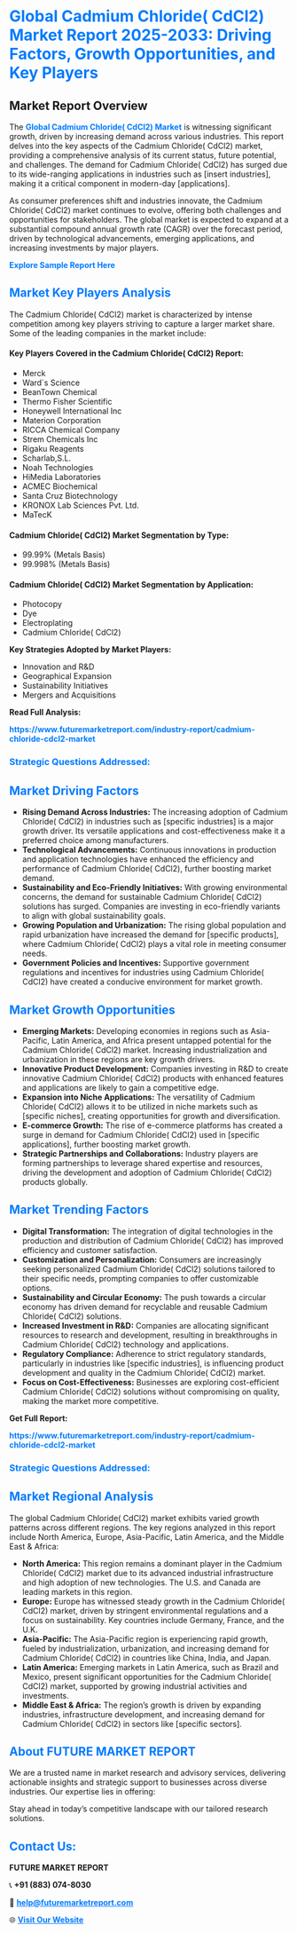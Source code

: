 <h1 style="color: #007BFF;">Global Cadmium Chloride( CdCl2) Market Report 2025-2033: Driving Factors, Growth Opportunities, and Key Players</h1>

<section id="overview">
<h2>Market Report Overview</h2>
<p>The <a href="https://www.futuremarketreport.com/industry-report/cadmium-chloride-cdcl2-market" style="color: #007BFF; text-decoration: none;"><strong>Global Cadmium Chloride( CdCl2) Market</strong></a> is witnessing significant growth, driven by increasing demand across various industries. This report delves into the key aspects of the Cadmium Chloride( CdCl2) market, providing a comprehensive analysis of its current status, future potential, and challenges. The demand for Cadmium Chloride( CdCl2) has surged due to its wide-ranging applications in industries such as [insert industries], making it a critical component in modern-day [applications].</p>
<p>As consumer preferences shift and industries innovate, the Cadmium Chloride( CdCl2) market continues to evolve, offering both challenges and opportunities for stakeholders. The global market is expected to expand at a substantial compound annual growth rate (CAGR) over the forecast period, driven by technological advancements, emerging applications, and increasing investments by major players.</p>
</section>

<section id="overview">
<p><a href="https://www.futuremarketreport.com/request-sample/reportId=112565" style="color: #007BFF; text-decoration: none;"><strong>Explore Sample Report Here</strong></a></p>
</section>

<section id="key-players">
<h2 style="color: #007BFF;">Market Key Players Analysis</h2>
<p>The Cadmium Chloride( CdCl2) market is characterized by intense competition among key players striving to capture a larger market share. Some of the leading companies in the market include:</p>
<h4>Key Players Covered in the Cadmium Chloride( CdCl2) Report:</h4>
<ul><li>Merck</li><li>Ward`s Science</li><li>BeanTown Chemical</li><li>Thermo Fisher Scientific</li><li>Honeywell International Inc</li><li>Materion Corporation</li><li>RICCA Chemical Company</li><li>Strem Chemicals Inc</li><li>Rigaku Reagents</li><li>Scharlab,S.L.</li><li>Noah Technologies</li><li>HiMedia Laboratories</li><li>ACMEC Biochemical</li><li>Santa Cruz Biotechnology</li><li>KRONOX Lab Sciences Pvt. Ltd.</li><li>MaTecK</li></ul>
<h4>Cadmium Chloride( CdCl2) Market Segmentation by Type:</h4>
<ul><li>99.99% (Metals Basis)</li><li>99.998% (Metals Basis)</li></ul>

<h4>Cadmium Chloride( CdCl2) Market Segmentation by Application:</h4>
<ul><li>Photocopy</li><li>Dye</li><li>Electroplating</li><li>Cadmium Chloride( CdCl2)</li></ul>
<p><strong>Key Strategies Adopted by Market Players:</strong></p>
<ul>
<li>Innovation and R&D</li>
<li>Geographical Expansion</li>
<li>Sustainability Initiatives</li>
<li>Mergers and Acquisitions</li>
</ul>
</section>

<section>
<p><strong>Read Full Analysis: </strong></p><a href="https://www.futuremarketreport.com/industry-report/cadmium-chloride-cdcl2-market" style="color: #007BFF; text-decoration: none;"><strong>https://www.futuremarketreport.com/industry-report/cadmium-chloride-cdcl2-market</strong></a>
<h3 style="color: #007BFF;">Strategic Questions Addressed:</h3>
</section>

<section id="driving-factors">
<h2 style="color: #007BFF;">Market Driving Factors</h2>
<ul>
<li><strong>Rising Demand Across Industries:</strong> The increasing adoption of Cadmium Chloride( CdCl2) in industries such as [specific industries] is a major growth driver. Its versatile applications and cost-effectiveness make it a preferred choice among manufacturers.</li>
<li><strong>Technological Advancements:</strong> Continuous innovations in production and application technologies have enhanced the efficiency and performance of Cadmium Chloride( CdCl2), further boosting market demand.</li>
<li><strong>Sustainability and Eco-Friendly Initiatives:</strong> With growing environmental concerns, the demand for sustainable Cadmium Chloride( CdCl2) solutions has surged. Companies are investing in eco-friendly variants to align with global sustainability goals.</li>
<li><strong>Growing Population and Urbanization:</strong> The rising global population and rapid urbanization have increased the demand for [specific products], where Cadmium Chloride( CdCl2) plays a vital role in meeting consumer needs.</li>
<li><strong>Government Policies and Incentives:</strong> Supportive government regulations and incentives for industries using Cadmium Chloride( CdCl2) have created a conducive environment for market growth.</li>
</ul>
</section>

<section id="growth-opportunities">
<h2 style="color: #007BFF;">Market Growth Opportunities</h2>
<ul>
<li><strong>Emerging Markets:</strong> Developing economies in regions such as Asia-Pacific, Latin America, and Africa present untapped potential for the Cadmium Chloride( CdCl2) market. Increasing industrialization and urbanization in these regions are key growth drivers.</li>
<li><strong>Innovative Product Development:</strong> Companies investing in R&D to create innovative Cadmium Chloride( CdCl2) products with enhanced features and applications are likely to gain a competitive edge.</li>
<li><strong>Expansion into Niche Applications:</strong> The versatility of Cadmium Chloride( CdCl2) allows it to be utilized in niche markets such as [specific niches], creating opportunities for growth and diversification.</li>
<li><strong>E-commerce Growth:</strong> The rise of e-commerce platforms has created a surge in demand for Cadmium Chloride( CdCl2) used in [specific applications], further boosting market growth.</li>
<li><strong>Strategic Partnerships and Collaborations:</strong> Industry players are forming partnerships to leverage shared expertise and resources, driving the development and adoption of Cadmium Chloride( CdCl2) products globally.</li>
</ul>
</section>

<section id="trending-factors">
<h2 style="color: #007BFF;">Market Trending Factors</h2>
<ul>
<li><strong>Digital Transformation:</strong> The integration of digital technologies in the production and distribution of Cadmium Chloride( CdCl2) has improved efficiency and customer satisfaction.</li>
<li><strong>Customization and Personalization:</strong> Consumers are increasingly seeking personalized Cadmium Chloride( CdCl2) solutions tailored to their specific needs, prompting companies to offer customizable options.</li>
<li><strong>Sustainability and Circular Economy:</strong> The push towards a circular economy has driven demand for recyclable and reusable Cadmium Chloride( CdCl2) solutions.</li>
<li><strong>Increased Investment in R&D:</strong> Companies are allocating significant resources to research and development, resulting in breakthroughs in Cadmium Chloride( CdCl2) technology and applications.</li>
<li><strong>Regulatory Compliance:</strong> Adherence to strict regulatory standards, particularly in industries like [specific industries], is influencing product development and quality in the Cadmium Chloride( CdCl2) market.</li>
<li><strong>Focus on Cost-Effectiveness:</strong> Businesses are exploring cost-efficient Cadmium Chloride( CdCl2) solutions without compromising on quality, making the market more competitive.</li>
</ul>
</section>

<section>
<p><strong>Get Full Report: </strong></p><a href="https://www.futuremarketreport.com/industry-report/cadmium-chloride-cdcl2-market" style="color: #007BFF; text-decoration: none;"><strong>https://www.futuremarketreport.com/industry-report/cadmium-chloride-cdcl2-market</strong></a>
<h3 style="color: #007BFF;">Strategic Questions Addressed:</h3>
</section>


<section id="regional-analysis">
<h2 style="color: #007BFF;">Market Regional Analysis</h2>
<p>The global Cadmium Chloride( CdCl2) market exhibits varied growth patterns across different regions. The key regions analyzed in this report include North America, Europe, Asia-Pacific, Latin America, and the Middle East & Africa:</p>
<ul>
<li><strong>North America:</strong> This region remains a dominant player in the Cadmium Chloride( CdCl2) market due to its advanced industrial infrastructure and high adoption of new technologies. The U.S. and Canada are leading markets in this region.</li>
<li><strong>Europe:</strong> Europe has witnessed steady growth in the Cadmium Chloride( CdCl2) market, driven by stringent environmental regulations and a focus on sustainability. Key countries include Germany, France, and the U.K.</li>
<li><strong>Asia-Pacific:</strong> The Asia-Pacific region is experiencing rapid growth, fueled by industrialization, urbanization, and increasing demand for Cadmium Chloride( CdCl2) in countries like China, India, and Japan.</li>
<li><strong>Latin America:</strong> Emerging markets in Latin America, such as Brazil and Mexico, present significant opportunities for the Cadmium Chloride( CdCl2) market, supported by growing industrial activities and investments.</li>
<li><strong>Middle East & Africa:</strong> The region’s growth is driven by expanding industries, infrastructure development, and increasing demand for Cadmium Chloride( CdCl2) in sectors like [specific sectors].</li>
</ul>
</section>

<footer>
<h2 style="color: #007BFF;">About FUTURE MARKET REPORT</h2>
<p>We are a trusted name in market research and advisory services, delivering actionable insights and strategic support to businesses across diverse industries. Our expertise lies in offering:</p>

<p>Stay ahead in today’s competitive landscape with our tailored research solutions.</p>

<h2 style="color: #007BFF;">Contact Us:</h2>
<p><strong>FUTURE MARKET REPORT</strong></p>
<p>📞 <strong>+91 (883) 074-8030</strong></p>
<p>📧 <strong><a href="mailto:help@futuremarketreport.com" style="color: #007BFF;">help@futuremarketreport.com</a></strong></p>
<p>🌐 <strong><a href="https://www.futuremarketreport.com/" style="color: #007BFF;">Visit Our Website</a></strong></p>
</footer>